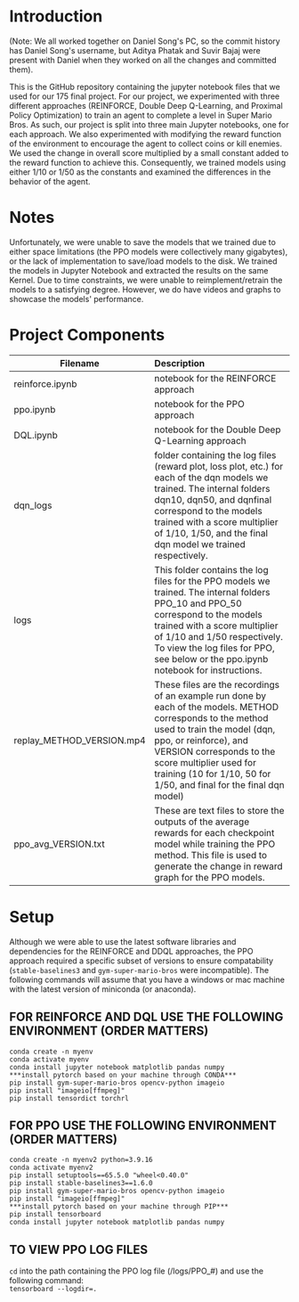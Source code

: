 # Introduction
(Note: We all worked together on Daniel Song's PC, so the commit history has Daniel Song's username, but Aditya Phatak and Suvir Bajaj were present with Daniel when they worked on all the changes and committed them).

This is the GitHub repository containing the jupyter notebook files that we used for our 175 final project. For our project, we experimented with three different approaches (REINFORCE, Double Deep Q-Learning, and Proximal Policy Optimization) to train an agent to complete a level in Super Mario Bros. As such, our project is split into three main Jupyter notebooks, one for each approach. We also experimented with modifying the reward function of the environment to encourage the agent to collect coins or kill enemies. We used the change in overall score multiplied by a small constant added to the reward function to achieve this. Consequently, we trained models using either 1/10 or 1/50 as the constants and examined the differences in the behavior of the agent.  

# Notes
Unfortunately, we were unable to save the models that we trained due to either space limitations (the PPO models were collectively many gigabytes), or the lack of implementation to save/load models to the disk. We trained the models in Jupyter Notebook and extracted the results on the same Kernel. Due to time constraints, we were unable to reimplement/retrain the models to a satisfying degree. However, we do have videos and graphs to showcase the models' performance.

# Project Components

| Filename | Description |
| ------ | :-----------|
| reinforce.ipynb | notebook for the REINFORCE approach |  
| ppo.ipynb | notebook for the PPO approach |
| DQL.ipynb | notebook for the Double Deep Q-Learning approach |
| dqn_logs | folder containing the log files (reward plot, loss plot, etc.) for each of the dqn models we trained. The internal folders dqn10, dqn50, and dqnfinal correspond to the models trained with a score multiplier of 1/10, 1/50, and the final dqn model we trained respectively. |
| logs | This folder contains the log files for the PPO models we trained. The internal folders PPO_10 and PPO_50 correspond to the models trained with a score multiplier  of 1/10 and 1/50 respectively. To view the log files for PPO, see below or the ppo.ipynb notebook for instructions. |
| replay_METHOD_VERSION.mp4 | These files are the recordings of an example run done by each of the models. METHOD corresponds to the method used to train the model (dqn, ppo, or reinforce), and VERSION corresponds to the score multiplier used for training (10 for 1/10, 50 for 1/50, and final for the final dqn model) |
| ppo_avg_VERSION.txt | These are text files to store the outputs of the average rewards for each checkpoint model while training the PPO method. This file is used to generate the change in reward graph for the PPO models. |

# Setup
Although we were able to use the latest software libraries and dependencies for the REINFORCE and DDQL approaches, the PPO approach required a specific subset of versions to ensure compatability (`stable-baselines3` and `gym-super-mario-bros` were incompatible). The following commands will assume that you have a windows or mac machine with the latest version of miniconda (or anaconda).

## FOR REINFORCE AND DQL USE THE FOLLOWING ENVIRONMENT (ORDER MATTERS)
```
conda create -n myenv
conda activate myenv
conda install jupyter notebook matplotlib pandas numpy
***install pytorch based on your machine through CONDA***
pip install gym-super-mario-bros opencv-python imageio
pip install "imageio[ffmpeg]"
pip install tensordict torchrl
```

## FOR PPO USE THE FOLLOWING ENVIRONMENT (ORDER MATTERS)
```
conda create -n myenv2 python=3.9.16
conda activate myenv2
pip install setuptools==65.5.0 "wheel<0.40.0"
pip install stable-baselines3==1.6.0
pip install gym-super-mario-bros opencv-python imageio
pip install "imageio[ffmpeg]"
***install pytorch based on your machine through PIP***
pip install tensorboard
conda install jupyter notebook matplotlib pandas numpy
```

## TO VIEW PPO LOG FILES
`cd` into the path containing the PPO log file (/logs/PPO_#) and use the following command:  
`tensorboard --logdir=.`
